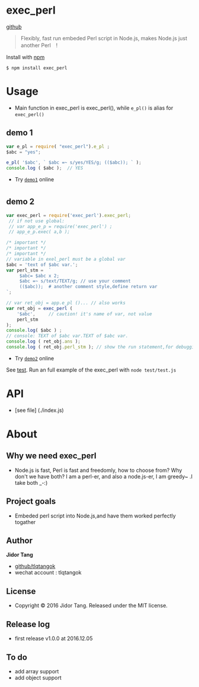 # exec_perl  
[github](https://github.com/tlqtangok/exec_perl)

> Flexibly, fast run embeded Perl script in Node.js, makes Node.js just another Perl　! 

Install with [npm](https://www.npmjs.com/)

```shell
$ npm install exec_perl 
```

# Usage

- Main function in exec_perl is exec_perl(),  while `e_pl()` is alias for `exec_perl()` 

## demo 1 

```js 
var e_pl = require( "exec_perl").e_pl ;
$abc = "yes";

e_pl( '$abc', ` $abc =~ s/yes/YES/g; (($abc)); ` );
console.log ( $abc );  // YES
```
* Try [`demo1`](https://runkit.com/tlqtangok/execperl-demo-01)  online

#

## demo 2

```js
var exec_perl = require('exec_perl').exec_perl;  
 // if not use global: 
 // var app_e_p = require('exec_perl') ; 
 // app_e_p.exec( a,b );

/* important */
/* important */
/* important */
// variable in exel_perl must be a global var
$abc = 'text of $abc var.';	
var perl_stm = 	`
	 $abc= $abc x 2;
	 $abc =~ s/text/TEXT/g; // use your comment
	 (($abc));  # another comment style,define return var
`;

// var ret_obj = app.e_pl ()... // also works 
var ret_obj = exec_perl ( 
	'$abc', 	// caution! it's name of var, not value
	perl_stm
);
console.log( $abc ) ; 
// console: TEXT of $abc var.TEXT of $abc var.
console.log ( ret_obj.ans );
console.log ( ret_obj.perl_stm ); // show the run statement,for debugging

```
* Try [`demo2`](https://runkit.com/tlqtangok/execperl-demo-02) online

See [test](./test/test.js). Run an full example of the exec_perl with `node test/test.js`


# API
- [see file] (./index.js)



# About

## Why we need exec_perl
- Node.js is fast, Perl is fast and freedomly, how to choose from? Why don't we have both? I am a perl-er, and also a node.js-er, I am greedy~ .I take both _-:)


## Project goals
- Embeded perl script into Node.js,and have them worked perfectly togather

## Author
**Jidor Tang**
- [github/tlqtangok](https://github.com/tlqtangok)
- wechat account : tlqtangok

## License
- Copyright © 2016 Jidor Tang. Released under the MIT license.

## Release log
- first release v1.0.0 at 2016.12.05

## To do
- add array support 
- add object support



